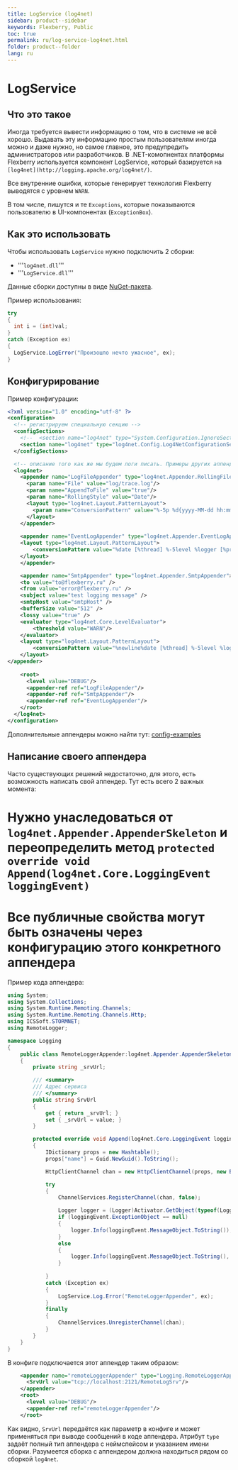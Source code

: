```yaml
---
title: LogService (log4net)
sidebar: product--sidebar
keywords: Flexberry, Public
toc: true
permalink: ru/log-service-log4net.html
folder: product--folder
lang: ru
---
```


# LogService
## Что это такое
Иногда требуется вывести информацию о том, что в системе не всё хорошо. Выдавать эту информацию простым пользователям иногда можно и даже нужно, но самое главное, это предупредить администраторов или разработчиков. В .NET-комопнентах платформы Flexberry используется компонент LogService, который базируется на `[log4net](http://logging.apache.org/log4net/)`. 

Все внутренние ошибки, которые генерирует технология Flexberry выводятся с уровнем `WARN`.

В том числе, пишутся и те `Exceptions`, которые показываются пользователю в UI-компонентах (`ExceptionBox`).


## Как это использовать
Чтобы использовать `LogService` нужно подключить 2 сборки:
* '''`log4net.dll`'''
* '''`LogService.dll`'''

Данные сборки доступны в виде [NuGet-пакета](https://www.nuget.org/packages/NewPlatform.Flexberry.LogService/).

Пример использования:

```cs
try
{
  int i = (int)val;
}
catch (Exception ex)
{
  LogService.LogError("Произошло нечто ужасное", ex);
}
```
## Конфигурирование
Пример конфигурации: 
```xml
<?xml version="1.0" encoding="utf-8" ?>
<configuration>
  <!-- регистрируем специальную секцию -->
  <configSections>
    <!--  <section name="log4net" type="System.Configuration.IgnoreSectionHandler" />  -->
	<section name="log4net" type="log4net.Config.Log4NetConfigurationSectionHandler, log4net" />
  </configSections>

  <!-- описание того как же мы будем логи писать. Примеры других аппендеров: http://logging.apache.org/log4net/release/config-examples.html -->
  <log4net>
    <appender name="LogFileAppender" type="log4net.Appender.RollingFileAppender">
      <param name="File" value="log/trace.log"/>
      <param name="AppendToFile" value="true"/>
      <param name="RollingStyle" value="Date"/>
      <layout type="log4net.Layout.PatternLayout">
        <param name="ConversionPattern" value="%-5p %d{yyyy-MM-dd hh:mm:ss} [%t] %m%n" />
      </layout>
    </appender>
	
	<appender name="EventLogAppender" type="log4net.Appender.EventLogAppender" >
    <layout type="log4net.Layout.PatternLayout">
        <conversionPattern value="%date [%thread] %-5level %logger [%property{NDC}] - %message%newline" />
    </layout>
	</appender>

    <appender name="SmtpAppender" type="log4net.Appender.SmtpAppender">
    <to value="to@flexberry.ru" />
    <from value="error@flexberry.ru" />
    <subject value="test logging message" />
    <smtpHost value="smtpHost" />
    <bufferSize value="512" />
    <lossy value="true" />
    <evaluator type="log4net.Core.LevelEvaluator">
        <threshold value="WARN"/>
    </evaluator>
    <layout type="log4net.Layout.PatternLayout">
        <conversionPattern value="%newline%date [%thread] %-5level %logger [%property{NDC}] - %message%newline%newline%newline" />
    </layout>
</appender>
	
	<root>
      <level value="DEBUG"/>
      <appender-ref ref="LogFileAppender"/>
      <appender-ref ref="SmtpAppender"/>
      <appender-ref ref="EventLogAppender"/>
    </root>
  </log4net>
</configuration>
```

Дополнительные аппендеры можно найти тут: [config-examples](http://logging.apache.org/log4net/release/config-examples.html)

## Написание своего аппендера
Часто существующих решений недостаточно, для этого, есть возможность написать свой аппендер. Тут есть всего 2 важных момента:
# Нужно унаследоваться от `log4net.Appender.AppenderSkeleton` и переопределить метод `protected override void Append(log4net.Core.LoggingEvent loggingEvent)`
# Все публичные свойства могут быть означены через конфигурацию этого конкретного аппендера

Пример кода аппендера:
```cs
using System;
using System.Collections;
using System.Runtime.Remoting.Channels;
using System.Runtime.Remoting.Channels.Http;
using ICSSoft.STORMNET;
using RemoteLogger;

namespace Logging
{
    public class RemoteLoggerAppender:log4net.Appender.AppenderSkeleton
    {
        private string _srvUrl;

        /// <summary>
        /// Адрес сервиса
        /// </summary>
        public string SrvUrl
        {
            get { return _srvUrl; }
            set { _srvUrl = value; }
        }

        protected override void Append(log4net.Core.LoggingEvent loggingEvent)
        {
            IDictionary props = new Hashtable();
            props["name"] = Guid.NewGuid().ToString();

            HttpClientChannel chan = new HttpClientChannel(props, new BinaryClientFormatterSinkProvider());

            try
            {
                ChannelServices.RegisterChannel(chan, false);

                Logger logger = (Logger)Activator.GetObject(typeof(Logger), SrvUrl);
                if (loggingEvent.ExceptionObject == null)
                {
                    logger.Info(loggingEvent.MessageObject.ToString());
                }
                else
                {
                    logger.Info(loggingEvent.MessageObject.ToString(), loggingEvent.ExceptionObject);
                }
                
            }
            catch (Exception ex)
            {
                LogService.Log.Error("RemoteLoggerAppender", ex);
            }
            finally
            {
                ChannelServices.UnregisterChannel(chan);
            }
        }
    }
}
```

В конфиге подключается этот аппендер таким образом:

```xml
    <appender name="remoteLoggerAppender" type="Logging.RemoteLoggerAppender, RemoteLoggerAppender">
      <SrvUrl value="tcp://localhost:2121/RemoteLogSrv"/>
    </appender>
    <root>
      <level value="DEBUG"/>
      <appender-ref ref="remoteLoggerAppender"/>
    </root>
```

Как видно, `SrvUrl` передаётся как параметр в конфиге и может применяться при выводе сообщений в коде аппендера. Атрибут `type` задаёт полный тип аппендера с неймспейсом и указанием имени сборки. Разумеется сборка с аппендером должна находиться рядом со сборкой `log4net`.
 

